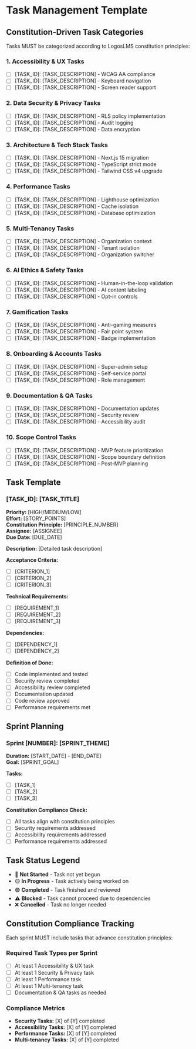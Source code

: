 # Task Management Template

## Constitution-Driven Task Categories

Tasks MUST be categorized according to LogosLMS constitution principles:

### 1. Accessibility & UX Tasks

- [ ] [TASK_ID]: [TASK_DESCRIPTION] - WCAG AA compliance
- [ ] [TASK_ID]: [TASK_DESCRIPTION] - Keyboard navigation
- [ ] [TASK_ID]: [TASK_DESCRIPTION] - Screen reader support

### 2. Data Security & Privacy Tasks

- [ ] [TASK_ID]: [TASK_DESCRIPTION] - RLS policy implementation
- [ ] [TASK_ID]: [TASK_DESCRIPTION] - Audit logging
- [ ] [TASK_ID]: [TASK_DESCRIPTION] - Data encryption

### 3. Architecture & Tech Stack Tasks

- [ ] [TASK_ID]: [TASK_DESCRIPTION] - Next.js 15 migration
- [ ] [TASK_ID]: [TASK_DESCRIPTION] - TypeScript strict mode
- [ ] [TASK_ID]: [TASK_DESCRIPTION] - Tailwind CSS v4 upgrade

### 4. Performance Tasks

- [ ] [TASK_ID]: [TASK_DESCRIPTION] - Lighthouse optimization
- [ ] [TASK_ID]: [TASK_DESCRIPTION] - Cache isolation
- [ ] [TASK_ID]: [TASK_DESCRIPTION] - Database optimization

### 5. Multi-Tenancy Tasks

- [ ] [TASK_ID]: [TASK_DESCRIPTION] - Organization context
- [ ] [TASK_ID]: [TASK_DESCRIPTION] - Tenant isolation
- [ ] [TASK_ID]: [TASK_DESCRIPTION] - Organization switcher

### 6. AI Ethics & Safety Tasks

- [ ] [TASK_ID]: [TASK_DESCRIPTION] - Human-in-the-loop validation
- [ ] [TASK_ID]: [TASK_DESCRIPTION] - AI content labeling
- [ ] [TASK_ID]: [TASK_DESCRIPTION] - Opt-in controls

### 7. Gamification Tasks

- [ ] [TASK_ID]: [TASK_DESCRIPTION] - Anti-gaming measures
- [ ] [TASK_ID]: [TASK_DESCRIPTION] - Fair point system
- [ ] [TASK_ID]: [TASK_DESCRIPTION] - Badge implementation

### 8. Onboarding & Accounts Tasks

- [ ] [TASK_ID]: [TASK_DESCRIPTION] - Super-admin setup
- [ ] [TASK_ID]: [TASK_DESCRIPTION] - Self-service portal
- [ ] [TASK_ID]: [TASK_DESCRIPTION] - Role management

### 9. Documentation & QA Tasks

- [ ] [TASK_ID]: [TASK_DESCRIPTION] - Documentation updates
- [ ] [TASK_ID]: [TASK_DESCRIPTION] - Security review
- [ ] [TASK_ID]: [TASK_DESCRIPTION] - Accessibility audit

### 10. Scope Control Tasks

- [ ] [TASK_ID]: [TASK_DESCRIPTION] - MVP feature prioritization
- [ ] [TASK_ID]: [TASK_DESCRIPTION] - Scope boundary definition
- [ ] [TASK_ID]: [TASK_DESCRIPTION] - Post-MVP planning

## Task Template

### [TASK_ID]: [TASK_TITLE]

**Priority:** [HIGH/MEDIUM/LOW]  
**Effort:** [STORY_POINTS]  
**Constitution Principle:** [PRINCIPLE_NUMBER]  
**Assignee:** [ASSIGNEE]  
**Due Date:** [DUE_DATE]

**Description:**
[Detailed task description]

**Acceptance Criteria:**

- [ ] [CRITERION_1]
- [ ] [CRITERION_2]
- [ ] [CRITERION_3]

**Technical Requirements:**

- [ ] [REQUIREMENT_1]
- [ ] [REQUIREMENT_2]
- [ ] [REQUIREMENT_3]

**Dependencies:**

- [ ] [DEPENDENCY_1]
- [ ] [DEPENDENCY_2]

**Definition of Done:**

- [ ] Code implemented and tested
- [ ] Security review completed
- [ ] Accessibility review completed
- [ ] Documentation updated
- [ ] Code review approved
- [ ] Performance requirements met

## Sprint Planning

### Sprint [NUMBER]: [SPRINT_THEME]

**Duration:** [START_DATE] - [END_DATE]  
**Goal:** [SPRINT_GOAL]

**Tasks:**

- [ ] [TASK_1]
- [ ] [TASK_2]
- [ ] [TASK_3]

**Constitution Compliance Check:**

- [ ] All tasks align with constitution principles
- [ ] Security requirements addressed
- [ ] Accessibility requirements addressed
- [ ] Performance requirements addressed

## Task Status Legend

- 🔴 **Not Started** - Task not yet begun
- 🟡 **In Progress** - Task actively being worked on
- 🟢 **Completed** - Task finished and reviewed
- ⚠️ **Blocked** - Task cannot proceed due to dependencies
- ❌ **Cancelled** - Task no longer needed

## Constitution Compliance Tracking

Each sprint MUST include tasks that advance constitution principles:

### Required Task Types per Sprint

- [ ] At least 1 Accessibility & UX task
- [ ] At least 1 Security & Privacy task
- [ ] At least 1 Performance task
- [ ] At least 1 Multi-tenancy task
- [ ] Documentation & QA tasks as needed

### Compliance Metrics

- **Security Tasks:** [X] of [Y] completed
- **Accessibility Tasks:** [X] of [Y] completed
- **Performance Tasks:** [X] of [Y] completed
- **Multi-tenancy Tasks:** [X] of [Y] completed
